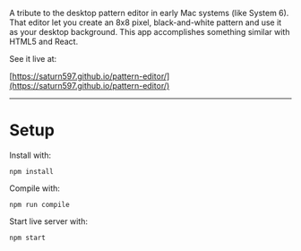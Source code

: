A tribute to the desktop pattern editor in early Mac systems (like System 6). That editor let you create an 8x8 pixel, black-and-white pattern and use it as your desktop background. This app accomplishes something similar with HTML5 and React.

See it live at:

[https://saturn597.github.io/pattern-editor/](https://saturn597.github.io/pattern-editor/)

-----

Setup
=====
Install with:

`npm install`

Compile with:

`npm run compile`

Start live server with:

`npm start`

